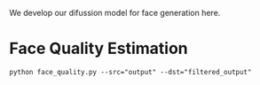 We develop our difussion model for face generation here.


# Face Quality Estimation
```
python face_quality.py --src="output" --dst="filtered_output"
```


